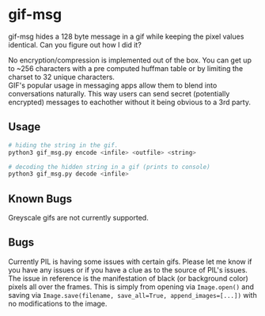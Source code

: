 # gif-msg

gif-msg hides a 128 byte message in a gif while keeping the pixel values identical.
Can you figure out how I did it?

No encryption/compression is implemented out of the box. You can get up to ~256 characters with
a pre computed huffman table or by limiting the charset to 32 unique characters.  
GIF's popular usage in messaging apps allow them to blend into conversations naturally.
This way users can send secret (potentially encrypted) messages to eachother without it
being obvious to a 3rd party.

## Usage

```bash
# hiding the string in the gif.
python3 gif_msg.py encode <infile> <outfile> <string>

# decoding the hidden string in a gif (prints to console)
python3 gif_msg.py decode <infile>
```

## Known Bugs

Greyscale gifs are not currently supported.

## Bugs

Currently PIL is having some issues with certain gifs. Please let me know if you have any issues
or if you have a clue as to the source of PIL's issues. The issue in reference is the manifestation of 
black (or background color) pixels all over the frames. This is simply from opening via `Image.open()`
and saving via `Image.save(filename, save_all=True, append_images=[...])` with no modifications to the image.
